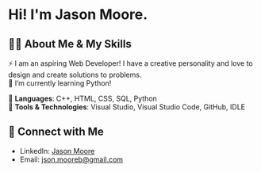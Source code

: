 # Hi! I'm Jason Moore.

## 🧑‍💻 About Me & My Skills

⚡ I am an aspiring Web Developer! I have a creative personality and love to design and create solutions to problems.<br>
🌱 I’m currently learning Python!

🤖 **Languages**: C++, HTML, CSS, SQL, Python<br>
🔨 **Tools & Technologies**: Visual Studio, Visual Studio Code, GitHub, IDLE

## 🤝 Connect with Me

- LinkedIn: [Jason Moore](www.linkedin.com/in/jsonmoore)
- Email: json.mooreb@gmail.com

